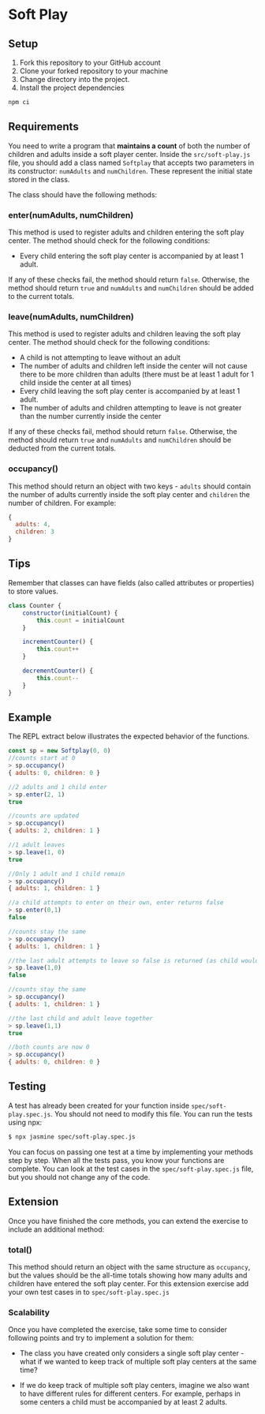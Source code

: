 # Soft Play

## Setup

1. Fork this repository to your GitHub account
2. Clone your forked repository to your machine
3. Change directory into the project.
4. Install the project dependencies

```sh
npm ci
```

## Requirements
You need to write a program that **maintains a count** of both the number of children and adults inside a soft player center. Inside the `src/soft-play.js` file, you should add a class named `Softplay` that accepts two parameters in its constructor: `numAdults` and `numChildren`. These represent the initial state stored in the class.

The class should have the following methods:

### enter(numAdults, numChildren) 
This method is used to register adults and children entering the soft play center. The method should check for the following conditions:

* Every child entering the soft play center is accompanied by at least 1 adult.

If any of these checks fail, the method should return `false`. Otherwise, the method should return `true` and `numAdults` and `numChildren` should be added to the current totals.

### leave(numAdults, numChildren)
This method is used to register adults and children leaving the soft play center. The method should check for the following conditions:

* A child is not attempting to leave without an adult
* The number of adults and children left inside the center will not cause there to be more children than adults (there must be at least 1 adult for 1 child inside the center at all times)
* Every child leaving the soft play center is accompanied by at least 1 adult.
* The number of adults and children attempting to leave is not greater than the number currently inside the center

If any of these checks fail, method should return `false`. Otherwise, the method should return `true` and `numAdults` and `numChildren` should be deducted from the current totals.

### occupancy()
This method should return an object with two keys - `adults` should contain the number of adults currently inside the soft play center and `children` the number of children. For example:

```javascript
{ 
  adults: 4,
  children: 3
}
```

## Tips
Remember that classes can have fields (also called attributes or properties) to store values.

```javascript
class Counter {
    constructor(initialCount) {
        this.count = initialCount
    }

    incrementCounter() {
        this.count++
    }

    decrementCounter() {
        this.count--
    }
}
```

## Example
The REPL extract below illustrates the expected behavior of the functions.
```javascript
const sp = new Softplay(0, 0)
//counts start at 0
> sp.occupancy()
{ adults: 0, children: 0 } 

//2 adults and 1 child enter
> sp.enter(2, 1) 
true

//counts are updated
> sp.occupancy()
{ adults: 2, children: 1 }  

//1 adult leaves
> sp.leave(1, 0)
true

//Only 1 adult and 1 child remain
> sp.occupancy()
{ adults: 1, children: 1 } 

//a child attempts to enter on their own, enter returns false
> sp.enter(0,1)  
false

//counts stay the same
> sp.occupancy()
{ adults: 1, children: 1 } 

//the last adult attempts to leave so false is returned (as child would be on their own in soft play)
> sp.leave(1,0)
false

//counts stay the same
> sp.occupancy() 
{ adults: 1, children: 1 }

//the last child and adult leave together
> sp.leave(1,1) 
true

//both counts are now 0
> sp.occupancy() 
{ adults: 0, children: 0 }
```

## Testing
A test has already been created for your function inside
`spec/soft-play.spec.js`. You should not need to modify this file. You can run the tests using npx:

```sh
$ npx jasmine spec/soft-play.spec.js
```

You can focus on passing one test at a time by implementing your methods step by step. When all the tests pass, you know your functions are complete. You can look at the test cases in the `spec/soft-play.spec.js` file, but you should not change any of the code.

## Extension
Once you have finished the core methods, you can extend the exercise to include an additional method:

### total()
This method should return an object with the same structure as `occupancy`, but the values should be the all-time totals showing how many adults and children have entered the soft play center. For this extension exercise add your own test cases in to `spec/soft-play.spec.js`

### Scalability
Once you have completed the exercise, take some time to consider following points and try to implement a solution for them:

* The class you have created only considers a single soft play center - what if we wanted to keep track of multiple soft play centers at the same time?

* If we do keep track of multiple soft play centers, imagine we also want to have different rules for different centers. For example, perhaps in some centers a child must be accompanied by at least 2 adults.
